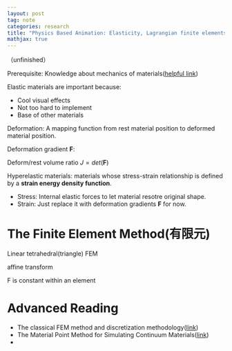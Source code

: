 ```yaml
---
layout: post
tag: note
categories: research
title: "Physics Based Animation: Elasticity, Lagrangian finite elements on linear tetrahedral meshes"
mathjax: true
---
```


（unfinished）

Prerequisite: Knowledge about mechanics of materials([helpful link](https://www.youtube.com/c/TheEfficientEngineer/videos?view=0&sort=dd&flow=grid))

Elastic materials are important because:

- Cool visual effects
- Not too hard to implement
- Base of other materials

Deformation: A mapping function from rest material position to deformed material position.

Deformation gradient **F**:

Deform/rest volume ratio $J=det(\textbf{F})$

Hyperelastic materials: materials whose stress-strain relationship is defined by a **strain energy density function**. 

- Stress: Internal elastic forces to let material resotre original shape.
- Strain: Just replace it with deformation gradients **F** for now.

# The Finite Element Method(有限元)

Linear tetrahedral(triangle) FEM

affine transform

F is constant within an element



# Advanced Reading

- The classical FEM method and discretization methodology([link](http://www.femdefo.org/))
- The Material Point Method for Simulating Continuum Materials([link](https://www.seas.upenn.edu/~cffjiang/research/mpmcourse/mpmcourse.pdf))
- 